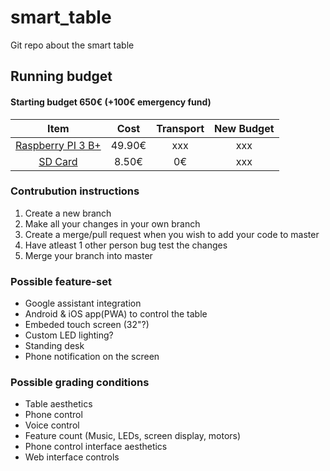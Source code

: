 # smart_table
Git repo about the smart table

## Running budget
#### Starting budget 650€ (+100€ emergency fund)
Item | Cost | Transport | New Budget
:---:|:---:|:---:|:---:
[Raspberry PI 3 B+](https://www.digizone.ee/et/230/Lapsed/643/Robootika/589309/Raspberry-Pi-3-mudel-B+#iid=589309) | 49.90€ | xxx | xxx
[SD Card](https://arvutitark.ee/est/tootekataloog/Foto-ja-videokaamerad-Malukaardid-jms-MicroSD-kaardid/397493) | 8.50€ | 0€ | xxx

### Contrubution instructions
1. Create a new branch
2. Make all your changes in your own branch
3. Create a merge/pull request when you wish to add your code to master
4. Have atleast 1 other person bug test the changes
5. Merge your branch into master

### Possible feature-set
* Google assistant integration
* Android & iOS app(PWA) to control the table
* Embeded touch screen (32"?)
* Custom LED lighting?
* Standing desk
* Phone notification on the screen

### Possible grading conditions
* Table aesthetics
* Phone control
* Voice control
* Feature count (Music, LEDs, screen display, motors)
* Phone control interface aesthetics
* Web interface controls
